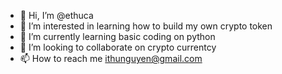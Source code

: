 - 👋 Hi, I’m @ethuca
- 👀 I’m interested in learning how to build my own crypto token
- 🌱 I’m currently learning basic coding on python
- 💞️ I’m looking to collaborate on crypto currentcy
- 📫 How to reach me ithunguyen@gmail.com

<!---
ethuca/ethuca is a ✨ special ✨ repository because its `README.md` (this file) appears on your GitHub profile.
You can click the Preview link to take a look at your changes.
--->
